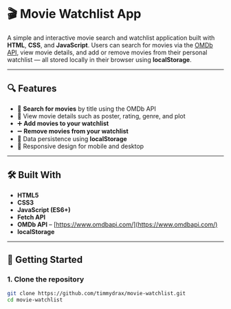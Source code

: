 # 🎬 Movie Watchlist App

A simple and interactive movie search and watchlist application built with **HTML**, **CSS**, and **JavaScript**. Users can search for movies via the [OMDb API](https://www.omdbapi.com/), view movie details, and add or remove movies from their personal watchlist — all stored locally in their browser using **localStorage**.

---

## 🔍 Features

- 🔎 **Search for movies** by title using the OMDb API
- 📄 View movie details such as poster, rating, genre, and plot
- ➕ **Add movies to your watchlist**
- ➖ **Remove movies from your watchlist**
- 💾 Data persistence using **localStorage**
- 📱 Responsive design for mobile and desktop

---

## 🛠️ Built With

- **HTML5**
- **CSS3**
- **JavaScript (ES6+)**
- **Fetch API**
- **OMDb API** – [https://www.omdbapi.com/](https://www.omdbapi.com/)
- **localStorage**

---

## 🚀 Getting Started

### 1. Clone the repository

```bash
git clone https://github.com/timmydrax/movie-watchlist.git
cd movie-watchlist
